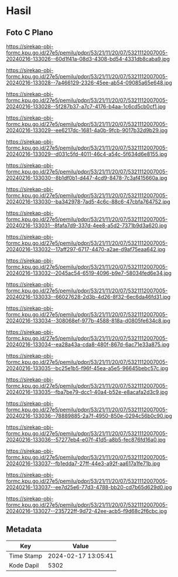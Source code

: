 # Hasil

## Foto C Plano

https://sirekap-obj-formc.kpu.go.id/27e5/pemilu/pdpr/53/21/11/20/07/5321112007005-20240216-133026--60d1f41a-08d3-4308-bd54-4331db8caba9.jpg

https://sirekap-obj-formc.kpu.go.id/27e5/pemilu/pdpr/53/21/11/20/07/5321112007005-20240216-133028--7a466129-2326-45ee-ab54-09085a65e648.jpg

https://sirekap-obj-formc.kpu.go.id/27e5/pemilu/pdpr/53/21/11/20/07/5321112007005-20240216-133028--5f287b37-a7c7-4176-b4aa-1c6cd5cb0cf1.jpg

https://sirekap-obj-formc.kpu.go.id/27e5/pemilu/pdpr/53/21/11/20/07/5321112007005-20240216-133029--ee6217dc-1681-4a0b-9fcb-9017b32d9b29.jpg

https://sirekap-obj-formc.kpu.go.id/27e5/pemilu/pdpr/53/21/11/20/07/5321112007005-20240216-133029--d031c5fd-4011-46c4-a54c-5f634d6e8155.jpg

https://sirekap-obj-formc.kpu.go.id/27e5/pemilu/pdpr/53/21/11/20/07/5321112007005-20240216-133030--8b1df0b1-d447-4cd9-8478-7c3af415660a.jpg

https://sirekap-obj-formc.kpu.go.id/27e5/pemilu/pdpr/53/21/11/20/07/5321112007005-20240216-133030--ba342978-7ad5-4c6c-88c6-47cbfa764752.jpg

https://sirekap-obj-formc.kpu.go.id/27e5/pemilu/pdpr/53/21/11/20/07/5321112007005-20240216-133031--8fafa7d9-337d-4ee8-a5d2-7371b9d3a620.jpg

https://sirekap-obj-formc.kpu.go.id/27e5/pemilu/pdpr/53/21/11/20/07/5321112007005-20240216-133032--17aff297-6717-4470-a2ae-d9af75eaa642.jpg

https://sirekap-obj-formc.kpu.go.id/27e5/pemilu/pdpr/53/21/11/20/07/5321112007005-20240216-133032--2045ac54-6519-4096-b9e7-58034fed6e34.jpg

https://sirekap-obj-formc.kpu.go.id/27e5/pemilu/pdpr/53/21/11/20/07/5321112007005-20240216-133033--66027628-2d3b-4d26-8f32-6ec6da46fd31.jpg

https://sirekap-obj-formc.kpu.go.id/27e5/pemilu/pdpr/53/21/11/20/07/5321112007005-20240216-133034--308068ef-977b-4588-818a-d0805fe634c8.jpg

https://sirekap-obj-formc.kpu.go.id/27e5/pemilu/pdpr/53/21/11/20/07/5321112007005-20240216-133034--ea28a43a-cda8-480f-867d-6ac71e33a875.jpg

https://sirekap-obj-formc.kpu.go.id/27e5/pemilu/pdpr/53/21/11/20/07/5321112007005-20240216-133035--bc25e1b5-f96f-45ea-a5e5-96645bebc57c.jpg

https://sirekap-obj-formc.kpu.go.id/27e5/pemilu/pdpr/53/21/11/20/07/5321112007005-20240216-133035--fba7be79-dcc1-40a4-b52e-e8acafa2d3c9.jpg

https://sirekap-obj-formc.kpu.go.id/27e5/pemilu/pdpr/53/21/11/20/07/5321112007005-20240216-133036--78889885-2a7f-4950-850e-0294c56b0c90.jpg

https://sirekap-obj-formc.kpu.go.id/27e5/pemilu/pdpr/53/21/11/20/07/5321112007005-20240216-133036--57277eb4-e07f-41d5-a8b5-fec876fd16a0.jpg

https://sirekap-obj-formc.kpu.go.id/27e5/pemilu/pdpr/53/21/11/20/07/5321112007005-20240216-133037--fb1edda7-27ff-44e3-a92f-aa617a1fe71b.jpg

https://sirekap-obj-formc.kpu.go.id/27e5/pemilu/pdpr/53/21/11/20/07/5321112007005-20240216-133037--ee7d25e6-77d3-4788-bb20-cd7b65d629d0.jpg

https://sirekap-obj-formc.kpu.go.id/27e5/pemilu/pdpr/53/21/11/20/07/5321112007005-20240216-133027--235722ff-9d72-42ee-acb5-f9d68c2f6cbc.jpg


## Metadata

| Key        | Value               |
| ---------- | ------------------- |
| Time Stamp | 2024-02-17 13:05:41 |
| Kode Dapil | 5302                |



